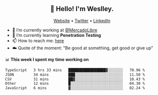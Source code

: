 <h2 align="center">👋 Hello! I'm Weslley.</h2>
<p align="center">
  <a href="http://weslleyneri.com.br">Website</a> •
  <a href="https://twitter.com/Weslley_Neri">Twitter</a> •
  <a href="https://www.linkedin.com/in/weslley-neri-3658908b">LinkedIn</a>
</p>


- 🔭 I’m currently working at [@MercadoLibre](https://github.com/mercadolibre)
- 🌱 I’m currently learning **Penetration Testing**
- 📫 How to reach me: [here](mailto:weslley39@gmail.com)
- ☁️ Quote of the moment: "Be good at something, get good or give up"

📊 **This week I spent my time working on**
<!--START_SECTION:waka-->

```txt
TypeScript   3 hrs 33 mins   █████████████████▓░░░░░░░   70.96 %
JSON         34 mins         ███░░░░░░░░░░░░░░░░░░░░░░   11.50 %
CSV          31 mins         ██▓░░░░░░░░░░░░░░░░░░░░░░   10.43 %
Other        12 mins         █░░░░░░░░░░░░░░░░░░░░░░░░   04.30 %
JavaScript   6 mins          ▓░░░░░░░░░░░░░░░░░░░░░░░░   02.24 %
```

<!--END_SECTION:waka-->

<!-- Inspired by https://github.com/gruselhaus/gruselhaus -->